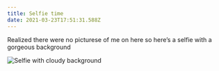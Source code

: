 ```yaml
---
title: Selfie time
date: 2021-03-23T17:51:31.588Z
---
```

Realized there were no picturese of me on here so here’s a selfie with a gorgeous background

![Selfie with cloudy background ](/images/ead69959-0f96-4c00-bbf9-f8f5883b0b42.jpeg "Lol get trolled nerds")